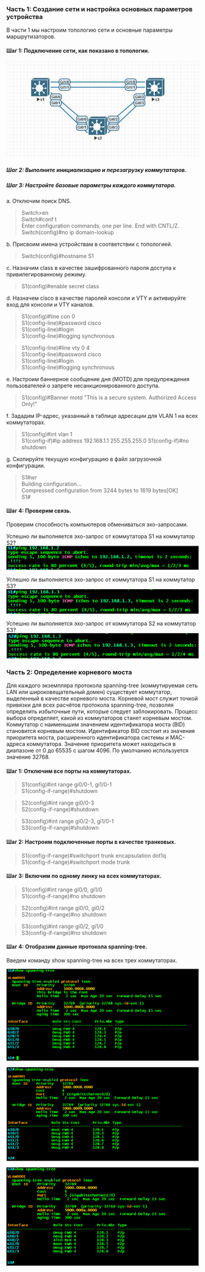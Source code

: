### Часть 1: Создание сети и настройка основных параметров устройства

В части 1 мы настроим топологию сети и основные параметры маршрутизаторов.

#### Шаг 1: Подключение сети, как показано в топологии.

![Alt text](https://github.com/bislogin/otus/blob/main/labs/lab01/ipv4/photo_2023-09-16_10-55-54.jpg)

##### Шаг 2:	Выполните инициализацию и перезагрузку коммутаторов.

##### Шаг 3:	Настройте базовые параметры каждого коммутатора.

a.	Отключим поиск DNS.
> Switch>en  
> Switch#conf t  
> Enter configuration commands, one per line.  End with CNTL/Z.  
> Switch(config)#no ip domain-lookup  

b.	Присвоим имена устройствам в соответствии с топологией.
> Switch(config)#hostname S1  

c.	Назначим class в качестве зашифрованного пароля доступа к привилегированному режиму.
> S1(config)#enable secret class  

d.	Назначем cisco в качестве паролей консоли и VTY и активируйте вход для консоли и VTY каналов.
> S1(config)#line con 0  
> S1(config-line)#password cisco  
> S1(config-line)#login  
> S1(config-line)#logging synchronous   

> S1(config-line)#line vty 0 4  
> S1(config-line)#password cisco    
> S1(config-line)#login  
> S1(config-line)#logging synchronous   

e.	Настроим баннерное сообщение дня (MOTD) для предупреждения пользователей о запрете несанкционированного доступа.
> S1(config)#Banner motd "This is a secure system. Authorized Access Only!"  

f.	Зададим IP-адрес, указанный в таблице адресации для VLAN 1 на всех коммутаторах.
> S1(config)#int vlan 1  
> S1(config-if)#ip address 192.168.1.1 255.255.255.0
> S1(config-if)#no shutdown  

g.	Скопируйте текущую конфигурацию в файл загрузочной конфигурации.
> S1#wr  
> Building configuration...  
> Compressed configuration from 3244 bytes to 1619 bytes[OK]  
> S1#  

#### Шаг 4:	Проверим связь.

Проверим способность компьютеров обмениваться эхо-запросами.  

Успешно ли выполняется эхо-запрос от коммутатора S1 на коммутатор S2?	  
![Alt text](https://github.com/bislogin/otus/blob/main/labs/lab01/ipv4/ping%20s1%20to%20s2.png)

Успешно ли выполняется эхо-запрос от коммутатора S1 на коммутатор S3?	  
![Alt text](https://github.com/bislogin/otus/blob/main/labs/lab01/ipv4/ping%20s1%20to%20s3.png)

Успешно ли выполняется эхо-запрос от коммутатора S2 на коммутатор S3?	  
![Alt text](https://github.com/bislogin/otus/blob/main/labs/lab01/ipv4/ping%20s2%20to%20s3.png)


### Часть 2:	Определение корневого моста

Для каждого экземпляра протокола spanning-tree (коммутируемая сеть LAN или широковещательный домен) существует коммутатор, выделенный в качестве корневого моста. Корневой мост служит точкой привязки для всех расчётов протокола spanning-tree, позволяя определить избыточные пути, которые следует заблокировать.
Процесс выбора определяет, какой из коммутаторов станет корневым мостом. Коммутатор с наименьшим значением идентификатора моста (BID) становится корневым мостом. Идентификатор BID состоит из значения приоритета моста, расширенного идентификатора системы и MAC-адреса коммутатора. Значение приоритета может находиться в диапазоне от 0 до 65535 с шагом 4096. По умолчанию используется значение 32768.

#### Шаг 1:	Отключим все порты на коммутаторах.
> S1(config)#int range gi0/0-1, gi1/0-1  
> S1(config-if-range)#shutdown

> S2(config)#int range gi0/0-3  
> S2(config-if-range)#shutdown

> S3(config)#int range gi0/2-3, gi1/0-1  
> S3(config-if-range)#shutdown   

#### Шаг 2:	Настроим подключенные порты в качестве транковых.
> S1(config-if-range)#switchport trunk encapsulation dot1q   
> S1(config-if-range)#switchport mode trunk   

#### Шаг 3:	Включим по одному линку на всех коммутаторах.
> S1(config)#int range gi0/0, gi1/0  
> S1(config-if-range)#no shutdown  

> S2(config)#int range gi0/0, gi0/2                 
> S2(config-if-range)#no shutdown  

> S3(config)#int range gi0/2, gi1/0  
> S3(config-if-range)#no shutdown  

#### Шаг 4:	Отобразим данные протокола spanning-tree.
Введем команду show spanning-tree на всех трех коммутаторах. 

![Alt text](https://github.com/bislogin/otus/blob/main/labs/lab01/ipv4/show%20sp%20s1.png)

![Alt text](https://github.com/bislogin/otus/blob/main/labs/lab01/ipv4/show%20sp%20s2.png)

![Alt text](https://github.com/bislogin/otus/blob/main/labs/lab01/ipv4/show%20sp%20s3.png)


